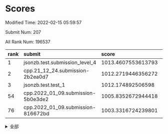 # Scores

Modified Time: 2022-02-15 05:59:57

Submit Num: 207

All Rank Num: 196537

| rank |               submit               |       score        |       sigma        | pk_num |
| :--- | :--------------------------------- | :----------------- | :----------------- | :----- |
| 1    | jsonzb.test.submission_level_4     | 1013.4607553613793 | 0.8195930747854612 | 3803   |
| 2    | cpp.21_12_24.submission-2b2ea0d7   | 1012.2719446356272 | 0.7816642793579569 | 3799   |
| 3    | jsonzb.test.test_1                 | 1012.174892506598  | 0.7969235095295119 | 3798   |
| 54   | cpp.2022_01_09.submission-5b0e3de2 | 1005.8352672944418 | 0.7253757075642483 | 3801   |
| 76   | cpp.2022_01_09.submission-816672bd | 1003.3316724239801 | 0.7036751581616413 | 3797   |


<details>
<summary>全部</summary>

| rank |                 submit                 |       score        |       sigma        | pk_num |
| :--- | :------------------------------------- | :----------------- | :----------------- | :----- |
| 1    | jsonzb.test.submission_level_4         | 1013.4607553613793 | 0.8195930747854612 | 3803   |
| 2    | cpp.21_12_24.submission-2b2ea0d7       | 1012.2719446356272 | 0.7816642793579569 | 3799   |
| 3    | jsonzb.test.test_1                     | 1012.174892506598  | 0.7969235095295119 | 3798   |
| 4    | gobigger.level_3.submission_level_3_20 | 1011.7546284376616 | 0.7693164213075298 | 3801   |
| 5    | gobigger.level_3.submission_level_3_4  | 1011.4441582709131 | 0.7813140672391623 | 3798   |
| 6    | gobigger.level_3.submission_level_3_22 | 1010.9707098557176 | 0.7662468051281046 | 3796   |
| 7    | gobigger.level_3.submission_level_3_48 | 1010.8806223274968 | 0.7599263866312731 | 3797   |
| 8    | gobigger.level_3.submission_level_3_14 | 1010.8620521454592 | 0.7866126393944168 | 3795   |
| 9    | gobigger.level_3.submission_level_3_13 | 1010.8201447137848 | 0.7805014931658508 | 3801   |
| 10   | gobigger.level_3.submission_level_3_12 | 1010.5545098211794 | 0.757736446304593  | 3804   |
| 11   | gobigger.level_3.submission_level_3_27 | 1010.5125306318577 | 0.7541238997703765 | 3799   |
| 12   | gobigger.level_3.submission_level_3_2  | 1010.4349117393263 | 0.7866797358924729 | 3797   |
| 13   | gobigger.level_3.submission_level_3_44 | 1010.3485055503625 | 0.7659328183549433 | 3794   |
| 14   | gobigger.level_3.submission_level_3_40 | 1010.2765098633321 | 0.7732169535319751 | 3800   |
| 15   | gobigger.level_3.submission_level_3_23 | 1010.2648529039723 | 0.7472536985118796 | 3801   |
| 16   | gobigger.level_3.submission_level_3_37 | 1010.2605252432867 | 0.7618041272177396 | 3799   |
| 17   | gobigger.level_3.submission_level_3_46 | 1010.2148566415416 | 0.7526591221677285 | 3798   |
| 18   | gobigger.level_3.submission_level_3_17 | 1010.1833936004057 | 0.7811501290835247 | 3799   |
| 19   | gobigger.level_3.submission_level_3_47 | 1010.1402380060426 | 0.7482665909666281 | 3805   |
| 20   | gobigger.level_3.submission_level_3_45 | 1010.1104031441917 | 0.7677655882165118 | 3798   |
| 21   | gobigger.level_3.submission_level_3_25 | 1010.0851142742811 | 0.7478471829116531 | 3792   |
| 22   | gobigger.level_3.submission_level_3_11 | 1010.0559522256215 | 0.7512276751613426 | 3800   |
| 23   | gobigger.level_3.submission_level_3_38 | 1010.0512994015094 | 0.758864742191773  | 3802   |
| 24   | gobigger.level_3.submission_level_3_7  | 1009.9502471782741 | 0.7714496203698167 | 3796   |
| 25   | gobigger.level_3.submission_level_3_35 | 1009.9226695907184 | 0.7712188503325212 | 3798   |
| 26   | gobigger.level_3.submission_level_3_0  | 1009.9034353650777 | 0.7758157512264863 | 3801   |
| 27   | gobigger.level_3.submission_level_3_8  | 1009.891401235824  | 0.7486248143022721 | 3796   |
| 28   | gobigger.level_3.submission_level_3_24 | 1009.8906187247527 | 0.7520241016005551 | 3793   |
| 29   | gobigger.level_3.submission_level_3_30 | 1009.8732671906603 | 0.760275826766079  | 3797   |
| 30   | gobigger.level_3.submission_level_3_28 | 1009.7647593803372 | 0.7459793600915402 | 3798   |
| 31   | gobigger.level_3.submission_level_3_49 | 1009.6964755996291 | 0.7402793296708168 | 3800   |
| 32   | gobigger.level_3.submission_level_3_3  | 1009.6716066488996 | 0.7466831568298327 | 3796   |
| 33   | gobigger.level_3.submission_level_3_34 | 1009.6626874258309 | 0.7607160338353646 | 3797   |
| 34   | gobigger.level_3.submission_level_3_29 | 1009.6586334032444 | 0.7446255791699046 | 3799   |
| 35   | gobigger.level_3.submission_level_3_32 | 1009.6194875896156 | 0.7329340190997804 | 3799   |
| 36   | gobigger.level_3.submission_level_3_19 | 1009.5389974566781 | 0.7363343431346209 | 3794   |
| 37   | gobigger.level_3.submission_level_3_21 | 1009.5223304496324 | 0.7388707213833842 | 3799   |
| 38   | gobigger.level_3.submission_level_3_9  | 1009.4996807210237 | 0.7581038014248964 | 3792   |
| 39   | gobigger.level_3.submission_level_3_16 | 1009.4609282072995 | 0.7631506924158616 | 3798   |
| 40   | gobigger.level_3.submission_level_3_1  | 1009.3941548933923 | 0.7319157313312836 | 3798   |
| 41   | gobigger.level_3.submission_level_3_42 | 1009.3608056520209 | 0.7549922504846683 | 3805   |
| 42   | gobigger.level_3.submission_level_3_39 | 1009.3520379977257 | 0.7271294254266452 | 3798   |
| 43   | gobigger.level_3.submission_level_3_10 | 1009.3416724797006 | 0.738067227716905  | 3802   |
| 44   | gobigger.level_3.submission_level_3_41 | 1009.2058360230326 | 0.7629795050883478 | 3798   |
| 45   | gobigger.level_3.submission_level_3_26 | 1009.1564300544636 | 0.7488149066166859 | 3794   |
| 46   | gobigger.level_3.submission_level_3_5  | 1009.0577337621759 | 0.7421500494032267 | 3797   |
| 47   | gobigger.level_3.submission_level_3_31 | 1009.0452470211943 | 0.7444139408958591 | 3798   |
| 48   | gobigger.level_3.submission_level_3_33 | 1009.0444172920186 | 0.7507337063505408 | 3800   |
| 49   | gobigger.level_3.submission_level_3_6  | 1009.0075058742854 | 0.7436923121080937 | 3801   |
| 50   | gobigger.level_3.submission_level_3_36 | 1008.92447709219   | 0.7432072217622842 | 3803   |
| 51   | gobigger.level_3.submission_level_3_18 | 1008.8186989406037 | 0.7460577705669875 | 3801   |
| 52   | gobigger.level_3.submission_level_3_15 | 1008.367687986424  | 0.7275685770137289 | 3800   |
| 53   | gobigger.level_3.submission_level_3_43 | 1008.2403031203772 | 0.7252730848925404 | 3801   |
| 54   | cpp.2022_01_09.submission-5b0e3de2     | 1005.8352672944418 | 0.7253757075642483 | 3801   |
| 55   | gobigger.level_1.submission_level_1_23 | 1005.3157344072649 | 0.716986605150276  | 3799   |
| 56   | gobigger.level_1.submission_level_1_29 | 1005.1955048070622 | 0.7074522617758564 | 3797   |
| 57   | gobigger.level_1.submission_level_1_44 | 1004.5486519158579 | 0.7254904097821686 | 3800   |
| 58   | gobigger.level_1.submission_level_1_22 | 1004.2203564139393 | 0.7129352513281639 | 3798   |
| 59   | gobigger.level_1.submission_level_1_21 | 1004.1125941649462 | 0.72067384515709   | 3801   |
| 60   | gobigger.level_1.submission_level_1_41 | 1004.0324001855001 | 0.7100691394291595 | 3798   |
| 61   | gobigger.level_1.submission_level_1_11 | 1004.017943095753  | 0.7156706348731202 | 3795   |
| 62   | gobigger.level_1.submission_level_1_13 | 1003.9320439892931 | 0.7056770585645727 | 3799   |
| 63   | gobigger.level_1.submission_level_1_25 | 1003.8918120560185 | 0.7138997196791728 | 3798   |
| 64   | gobigger.level_1.submission_level_1_35 | 1003.8304682203366 | 0.7132712891592077 | 3798   |
| 65   | gobigger.level_1.submission_level_1_14 | 1003.786236742584  | 0.7139662692882686 | 3796   |
| 66   | gobigger.level_1.submission_level_1_28 | 1003.7646832368367 | 0.7174274168175429 | 3798   |
| 67   | gobigger.level_1.submission_level_1_40 | 1003.6708672452418 | 0.7243382397247852 | 3799   |
| 68   | gobigger.level_1.submission_level_1_19 | 1003.6691949407002 | 0.7262686667333418 | 3800   |
| 69   | gobigger.level_1.submission_level_1_12 | 1003.5901220557321 | 0.7127263235764756 | 3801   |
| 70   | gobigger.level_1.submission_level_1_30 | 1003.5820317032482 | 0.710248912482834  | 3796   |
| 71   | gobigger.level_1.submission_level_1_36 | 1003.5138777939727 | 0.7119152985026412 | 3796   |
| 72   | gobigger.level_1.submission_level_1_45 | 1003.4751203842851 | 0.7270431929429009 | 3797   |
| 73   | gobigger.level_1.submission_level_1_49 | 1003.4102099176608 | 0.7267926091098971 | 3801   |
| 74   | gobigger.level_1.submission_level_1_10 | 1003.3805666016622 | 0.7115159172780299 | 3799   |
| 75   | gobigger.level_1.submission_level_1_33 | 1003.3644462626839 | 0.7172832122528973 | 3796   |
| 76   | cpp.2022_01_09.submission-816672bd     | 1003.3316724239801 | 0.7036751581616413 | 3797   |
| 77   | gobigger.level_1.submission_level_1_46 | 1003.3128646106246 | 0.7143854338127078 | 3796   |
| 78   | gobigger.level_1.submission_level_1_43 | 1003.1638266949352 | 0.7124025113165559 | 3795   |
| 79   | gobigger.level_1.submission_level_1_39 | 1003.1326757988455 | 0.7302110471477619 | 3793   |
| 80   | gobigger.level_1.submission_level_1_27 | 1003.0681791783501 | 0.7064356002299816 | 3799   |
| 81   | gobigger.level_1.submission_level_1_1  | 1003.0665227139355 | 0.7260441411614569 | 3795   |
| 82   | gobigger.level_1.submission_level_1_31 | 1003.0562969677787 | 0.7116046745336034 | 3797   |
| 83   | gobigger.level_1.submission_level_1_5  | 1003.0551276977817 | 0.7146150699888841 | 3798   |
| 84   | gobigger.level_1.submission_level_1_8  | 1002.9744777219189 | 0.7087585147852437 | 3794   |
| 85   | gobigger.level_1.submission_level_1_9  | 1002.9501231732643 | 0.7147207574341097 | 3791   |
| 86   | gobigger.level_1.submission_level_1_37 | 1002.9306861113213 | 0.7190050033825723 | 3795   |
| 87   | gobigger.level_1.submission_level_1_26 | 1002.9110698862837 | 0.7078129811039904 | 3799   |
| 88   | gobigger.level_1.submission_level_1_42 | 1002.90444259106   | 0.7215222972085032 | 3801   |
| 89   | gobigger.level_1.submission_level_1_18 | 1002.8026633893783 | 0.7154965864502304 | 3799   |
| 90   | gobigger.level_1.submission_level_1_3  | 1002.7810836264798 | 0.7067161019747015 | 3801   |
| 91   | gobigger.level_1.submission_level_1_6  | 1002.6529527417365 | 0.7176005965660834 | 3792   |
| 92   | gobigger.level_1.submission_level_1_20 | 1002.6415504648714 | 0.7182428651574501 | 3800   |
| 93   | gobigger.level_1.submission_level_1_24 | 1002.6089256937527 | 0.7124142935112782 | 3795   |
| 94   | gobigger.level_1.submission_level_1_0  | 1002.5850816342179 | 0.7056493882156859 | 3799   |
| 95   | gobigger.level_1.submission_level_1_48 | 1002.5747032887123 | 0.7029948754098587 | 3803   |
| 96   | gobigger.level_1.submission_level_1_32 | 1002.5628594030758 | 0.7283169773585153 | 3802   |
| 97   | gobigger.level_1.submission_level_1_38 | 1002.4576681048192 | 0.7074038307579525 | 3799   |
| 98   | gobigger.level_1.submission_level_1_15 | 1002.3272385699261 | 0.6999389013847745 | 3798   |
| 99   | gobigger.level_1.submission_level_1_2  | 1002.2860381325546 | 0.7099007991361442 | 3798   |
| 100  | gobigger.level_1.submission_level_1_16 | 1002.2522874529512 | 0.7153017369201581 | 3798   |
| 101  | gobigger.level_1.submission_level_1_17 | 1002.1687997848572 | 0.7029312667738782 | 3800   |
| 102  | gobigger.level_1.submission_level_1_47 | 1002.1122853647624 | 0.7089454927573192 | 3800   |
| 103  | gobigger.level_1.submission_level_1_34 | 1002.0974781585544 | 0.715141071973335  | 3798   |
| 104  | gobigger.level_1.submission_level_1_7  | 1001.7437560750752 | 0.7179515999614527 | 3793   |
| 105  | gobigger.level_1.submission_level_1_4  | 1001.3034508425618 | 0.7157503665109232 | 3795   |
| 106  | gobigger.random.submission_random_12   | 997.3908553534169  | 0.7106257423852591 | 3799   |
| 107  | gobigger.random.submission_random_29   | 997.3902585366885  | 0.70063834672582   | 3795   |
| 108  | gobigger.random.submission_random_42   | 996.9449042776544  | 0.7192259231695849 | 3800   |
| 109  | gobigger.random.submission_random_7    | 996.8946566203339  | 0.7118794999597459 | 3795   |
| 110  | gobigger.random.submission_random_47   | 996.8310725244314  | 0.7104462589615702 | 3798   |
| 111  | gobigger.random.submission_random_0    | 996.6976583611898  | 0.718355473978771  | 3796   |
| 112  | gobigger.random.submission_random_17   | 996.6563138726698  | 0.7143957118094026 | 3798   |
| 113  | gobigger.random.submission_random_32   | 996.5831625131115  | 0.6964918474999866 | 3796   |
| 114  | gobigger.random.submission_random_15   | 996.5637717038363  | 0.7121533794324892 | 3796   |
| 115  | gobigger.random.submission_random_13   | 996.5283884506073  | 0.7115557200206444 | 3801   |
| 116  | gobigger.random.submission_random_21   | 996.4925610027117  | 0.7080388131853408 | 3796   |
| 117  | gobigger.random.submission_random_8    | 996.4880584922075  | 0.7126523085024641 | 3798   |
| 118  | gobigger.random.submission_random_19   | 996.4678659811653  | 0.713910085192774  | 3797   |
| 119  | gobigger.random.submission_random_35   | 996.4405093133191  | 0.7107063751409025 | 3797   |
| 120  | gobigger.random.submission_random_38   | 996.3920215398857  | 0.7127973033690362 | 3793   |
| 121  | gobigger.random.submission_random_28   | 996.347821661      | 0.7242533688039963 | 3798   |
| 122  | gobigger.random.submission_random_44   | 996.3267953423073  | 0.7138119449123232 | 3795   |
| 123  | gobigger.random.submission_random_26   | 996.2885124218524  | 0.7034627835276195 | 3797   |
| 124  | gobigger.random.submission_random_24   | 996.2230331424611  | 0.7098482318319661 | 3797   |
| 125  | gobigger.random.submission_random_18   | 996.1680886282802  | 0.7023338422503655 | 3798   |
| 126  | gobigger.random.submission_random_10   | 996.1070094477626  | 0.7000082328712938 | 3800   |
| 127  | gobigger.random.submission_random_27   | 996.0824459383726  | 0.7246669771539573 | 3800   |
| 128  | gobigger.random.submission_random_45   | 996.0695490727667  | 0.7185872433206949 | 3803   |
| 129  | gobigger.random.submission_random_41   | 996.0433260583156  | 0.7056088461430737 | 3798   |
| 130  | gobigger.random.submission_random_48   | 995.9848108499166  | 0.6967941891930237 | 3793   |
| 131  | gobigger.random.submission_random_2    | 995.9702074175042  | 0.7307001872918384 | 3796   |
| 132  | gobigger.random.submission_random_6    | 995.9189765620483  | 0.7080625911137463 | 3799   |
| 133  | gobigger.random.submission_random_33   | 995.9164569294977  | 0.7144692067084879 | 3799   |
| 134  | gobigger.random.submission_random_1    | 995.8909673646677  | 0.7101480324249447 | 3798   |
| 135  | gobigger.random.submission_random_16   | 995.8895352287419  | 0.7126745780497205 | 3802   |
| 136  | gobigger.random.submission_random_49   | 995.8873912280983  | 0.6981731890785374 | 3799   |
| 137  | gobigger.random.submission_random_31   | 995.8686950253757  | 0.7111547046875827 | 3796   |
| 138  | gobigger.random.submission_random_39   | 995.8654285332927  | 0.7116450101080837 | 3799   |
| 139  | gobigger.random.submission_random_11   | 995.8483563246397  | 0.715403954174558  | 3796   |
| 140  | gobigger.random.submission_random_14   | 995.7785446376479  | 0.7124338062759634 | 3795   |
| 141  | gobigger.random.submission_random_34   | 995.7576459165435  | 0.7054731481391113 | 3800   |
| 142  | gobigger.random.submission_random_25   | 995.6563056978284  | 0.7163703287493469 | 3800   |
| 143  | gobigger.random.submission_random_5    | 995.6477660002053  | 0.707072457127442  | 3798   |
| 144  | gobigger.random.submission_random_37   | 995.6406251948566  | 0.7094993302492552 | 3794   |
| 145  | gobigger.random.submission_random_36   | 995.621356003342   | 0.7047259800507168 | 3801   |
| 146  | gobigger.random.submission_random_43   | 995.4496638965134  | 0.7062691832909452 | 3796   |
| 147  | gobigger.random.submission_random_40   | 995.3942192862996  | 0.7193426486319944 | 3804   |
| 148  | gobigger.random.submission_random_23   | 995.3149989373118  | 0.7124459930198311 | 3797   |
| 149  | gobigger.random.submission_random_46   | 995.2774676402277  | 0.7153648749107432 | 3797   |
| 150  | gobigger.random.submission_random_22   | 995.2521235489029  | 0.7129793958943175 | 3795   |
| 151  | gobigger.random.submission_random_9    | 995.1699820883092  | 0.7291030944739758 | 3796   |
| 152  | gobigger.random.submission_random_3    | 995.1609506477091  | 0.7183376507023984 | 3799   |
| 153  | gobigger.random.submission_random_30   | 995.0103242405984  | 0.7105811544065994 | 3799   |
| 154  | gobigger.random.submission_random_4    | 994.8925390609057  | 0.7202703110529782 | 3798   |
| 155  | gobigger.random.submission_random_20   | 994.7229507486024  | 0.70914989476816   | 3798   |
| 156  | gobigger.level_2.submission_level_2_6  | 994.4914592446993  | 0.7192707984162728 | 3795   |
| 157  | gobigger.level_2.submission_level_2_34 | 994.1058779420666  | 0.7260734225620347 | 3797   |
| 158  | gobigger.level_2.submission_level_2_14 | 993.8767368888676  | 0.726498507230166  | 3796   |
| 159  | gobigger.level_2.submission_level_2_46 | 993.8491089214391  | 0.7245229759914696 | 3795   |
| 160  | gobigger.level_2.submission_level_2_48 | 993.772025624701   | 0.7388553070313159 | 3790   |
| 161  | gobigger.level_2.submission_level_2_2  | 993.4632387830995  | 0.7255195994197299 | 3805   |
| 162  | gobigger.level_2.submission_level_2_37 | 993.413804546353   | 0.7345953619018559 | 3795   |
| 163  | gobigger.level_2.submission_level_2_36 | 993.413554875387   | 0.7478238615703532 | 3795   |
| 164  | gobigger.level_2.submission_level_2_42 | 993.3893245294146  | 0.746724639967296  | 3798   |
| 165  | gobigger.level_2.submission_level_2_5  | 993.310804261073   | 0.7515522017281056 | 3799   |
| 166  | gobigger.level_2.submission_level_2_24 | 993.2299450422502  | 0.73624258029045   | 3797   |
| 167  | gobigger.level_2.submission_level_2_19 | 993.0441205844987  | 0.7351117046071861 | 3794   |
| 168  | gobigger.level_2.submission_level_2_35 | 992.9734588588874  | 0.7519669066697796 | 3796   |
| 169  | gobigger.level_2.submission_level_2_1  | 992.9626320443068  | 0.7354610754397256 | 3794   |
| 170  | gobigger.level_2.submission_level_2_4  | 992.9443095567142  | 0.753333237081291  | 3797   |
| 171  | gobigger.level_2.submission_level_2_20 | 992.9080521632886  | 0.753919707471732  | 3798   |
| 172  | gobigger.level_2.submission_level_2_8  | 992.7017064450597  | 0.737872818297344  | 3792   |
| 173  | gobigger.level_2.submission_level_2_29 | 992.6830505359459  | 0.7550977173294298 | 3800   |
| 174  | gobigger.level_2.submission_level_2_7  | 992.6693859732377  | 0.724837003720015  | 3798   |
| 175  | gobigger.level_2.submission_level_2_39 | 992.6467245220393  | 0.743105237824347  | 3798   |
| 176  | gobigger.level_2.submission_level_2_26 | 992.3964041858733  | 0.7377492740141284 | 3802   |
| 177  | gobigger.level_2.submission_level_2_28 | 992.3694017355416  | 0.7550277390509853 | 3795   |
| 178  | gobigger.level_2.submission_level_2_38 | 992.2317865294315  | 0.7360604864672101 | 3801   |
| 179  | gobigger.level_2.submission_level_2_11 | 992.1955761708255  | 0.7479290022878078 | 3798   |
| 180  | gobigger.level_2.submission_level_2_15 | 992.1019402815165  | 0.7598258041318534 | 3798   |
| 181  | gobigger.level_2.submission_level_2_16 | 992.0860226033348  | 0.767607948585496  | 3802   |
| 182  | gobigger.level_2.submission_level_2_21 | 992.0695380588145  | 0.7484196908456084 | 3792   |
| 183  | gobigger.level_2.submission_level_2_27 | 991.9962364910526  | 0.7521894020653533 | 3799   |
| 184  | gobigger.level_2.submission_level_2_47 | 991.994295626963   | 0.7298373710294255 | 3796   |
| 185  | gobigger.level_2.submission_level_2_33 | 991.9913484317831  | 0.7354629001570879 | 3800   |
| 186  | gobigger.level_2.submission_level_2_45 | 991.8718529784118  | 0.7425617759119271 | 3797   |
| 187  | gobigger.level_2.submission_level_2_23 | 991.7967313606449  | 0.7281971711134958 | 3799   |
| 188  | gobigger.level_2.submission_level_2_9  | 991.7890920177875  | 0.734591837419253  | 3793   |
| 189  | gobigger.level_2.submission_level_2_10 | 991.656185867687   | 0.7367771870383053 | 3794   |
| 190  | gobigger.level_2.submission_level_2_40 | 991.6280941103666  | 0.7584739510093738 | 3795   |
| 191  | gobigger.level_2.submission_level_2_31 | 991.6020667996468  | 0.7333609617523542 | 3797   |
| 192  | gobigger.level_2.submission_level_2_0  | 991.5747116316312  | 0.7479487647975198 | 3800   |
| 193  | gobigger.level_2.submission_level_2_22 | 991.49324324815    | 0.763554908524877  | 3799   |
| 194  | gobigger.level_2.submission_level_2_17 | 991.31377353413    | 0.7500581608910394 | 3800   |
| 195  | gobigger.level_2.submission_level_2_13 | 991.2984046936798  | 0.7642104339834269 | 3801   |
| 196  | gobigger.level_2.submission_level_2_43 | 991.284159445208   | 0.7330748646317915 | 3800   |
| 197  | gobigger.level_2.submission_level_2_3  | 991.2721233934775  | 0.7560987859213596 | 3794   |
| 198  | gobigger.level_2.submission_level_2_30 | 991.2090505059421  | 0.7642614484773148 | 3798   |
| 199  | gobigger.level_2.submission_level_2_44 | 991.1664737718892  | 0.7654728606159842 | 3795   |
| 200  | gobigger.level_2.submission_level_2_18 | 991.0559926274505  | 0.7447834485695227 | 3801   |
| 201  | gobigger.level_2.submission_level_2_25 | 991.0327841861055  | 0.7720021282388573 | 3796   |
| 202  | gobigger.level_2.submission_level_2_49 | 990.6995160773159  | 0.7767131443730488 | 3798   |
| 203  | gobigger.level_2.submission_level_2_12 | 990.4021729447865  | 0.7819678774571656 | 3799   |
| 204  | gobigger.level_2.submission_level_2_32 | 990.4004546642028  | 0.7717724869767443 | 3802   |
| 205  | gobigger.level_2.submission_level_2_41 | 989.5556411575428  | 0.7907828171844661 | 3800   |
| 206  | gobigger.none.submission_none_0        | 976.9583121735012  | 1.434856073533649  | 3797   |
| 207  | gobigger.none.submission_none_1        | 976.0352605878106  | 1.41299399541473   | 3791   |

</details>